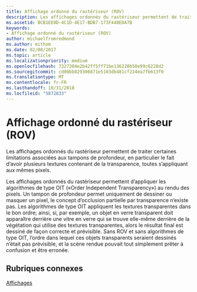 ```yaml
---
title: Affichage ordonné du rastériseur (ROV)
description: Les affichages ordonnés du rastériseur permettent de traiter certaines limitations associées aux tampons de profondeur, en particulier le fait d’avoir plusieurs textures contenant de la transparence, toutes s’appliquant aux mêmes pixels.
ms.assetid: BCB1EE0D-4C1D-4E17-BDB7-173F448E0A7B
keywords:
- Affichage ordonné du rastériseur (ROV)
author: michaelfromredmond
ms.author: mithom
ms.date: 02/08/2017
ms.topic: article
ms.localizationpriority: medium
ms.openlocfilehash: 7327304e2b42ff5ff71be136220b58e99c6228d2
ms.sourcegitcommit: cd00bb829306871e5103db481cf224ea7fb613f0
ms.translationtype: MT
ms.contentlocale: fr-FR
ms.lasthandoff: 10/31/2018
ms.locfileid: "5872833"
---
```

# <a name="rasterizer-ordered-view-rov"></a>Affichage ordonné du rastériseur (ROV)


Les affichages ordonnés du rastériseur permettent de traiter certaines limitations associées aux tampons de profondeur, en particulier le fait d’avoir plusieurs textures contenant de la transparence, toutes s’appliquant aux mêmes pixels.

Les affichages ordonnés du rastériseur permettent d’appliquer les algorithmes de type OIT («Order Independent Transparency») au rendu des pixels. Un tampon de profondeur permet uniquement de dessiner ou masquer un pixel, le concept d’occlusion partielle par transparence n’existe pas. Les algorithmes de type OIT appliquent les textures transparentes dans le bon ordre; ainsi, si, par exemple, un objet en verre transparent doit apparaître derrière une vitre en verre qui se trouve elle-même derrière de la végétation qui utilise des textures transparentes, alors le résultat final est dessiné de façon correcte et prévisible. Sans ROV et sans algorithmes de type OIT, l’ordre dans lequel ces objets transparents seraient dessinés n’était pas prévisible, et la scène rendue pouvait tout simplement prêter à confusion et être erronée.

## <a name="span-idrelated-topicsspanrelated-topics"></a><span id="related-topics"></span>Rubriques connexes


[Affichages](views.md)

 

 




